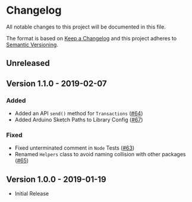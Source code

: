 # Changelog

All notable changes to this project will be documented in this file.

The format is based on [Keep a Changelog](http://keepachangelog.com/en/1.0.0/)
and this project adheres to [Semantic Versioning](http://semver.org/spec/v2.0.0.html).

## Unreleased

## Version 1.1.0 - 2019-02-07

### Added

- Added an API `send()` method for `Transactions` ([#64](https://github.com/ArkEcosystem/cpp-client/pull/64))
- Added Arduino Sketch Paths to Library Config ([#67](https://github.com/ArkEcosystem/cpp-client/pull/67))

### Fixed

- Fixed unterminated comment in `Node` Tests ([#63](https://github.com/ArkEcosystem/cpp-client/pull/63))
- Renamed `Helpers` class to avoid naming collision with other packages ([#65](https://github.com/ArkEcosystem/cpp-client/pull/65))

## Version 1.0.0 - 2019-01-19

- Initial Release

